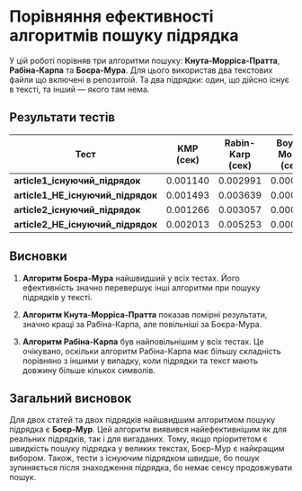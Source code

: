# Порівняння ефективності алгоритмів пошуку підрядка

У цій роботі порівняв три алгоритми пошуку: **Кнута-Морріса-Пратта**, **Рабіна-Карпа** та **Боєра-Мура**. Для цього використав два текстових файли що включені в репозитоій. Та два підрядки: один, що дійсно існує в тексті, та інший — якого там нема.

## Результати тестів

| Тест                | KMP (сек) | Rabin-Karp (сек) | Boyer-Moore (сек) |
|---------------------|-----------|------------------|-------------------|
| **article1_існуючий_підрядок** | 0.001140  | 0.002991         | 0.000142          |
| **article1_НЕ_існуючий_підрядок** | 0.001493  | 0.003639         | 0.000201          |
| **article2_існуючий_підрядок** | 0.001266  | 0.003057         | 0.000171          |
| **article2_НЕ_існуючий_підрядок** | 0.002013  | 0.005253         | 0.000227          |

## Висновки

1. **Алгоритм Боєра-Мура** найшвидший у всіх тестах. Його ефективність значно перевершує інші алгоритми при пошуку підрядків у тексті.

2. **Алгоритм Кнута-Морріса-Пратта** показав помірні результати, значно кращі за Рабіна-Карпа, але повільніші за Боєра-Мура.

3. **Алгоритм Рабіна-Карпа** був найповільнішим у всіх тестах. Це очікувано, оскільки алгоритм Рабіна-Карпа має більшу складність порівняно з іншими у випадку, коли підрядки та текст мають довжину більше кількох символів.

## Загальний висновок
Для двох статей та двох підрядків найшвидшим алгоритмом пошуку підрядка є **Боєр-Мур**. Цей алгоритм виявився найефективнішим як для реальних підрядків, так і для вигаданих. Тому, якщо пріоритетом є швидкість пошуку підрядка у великих текстах, Боєр-Мур є найкращим вибором. Також, тести з існуючим підрядком швидше, бо пошук зупиняється після знаходження підрядка, бо немає сенсу продовжувати пошук.